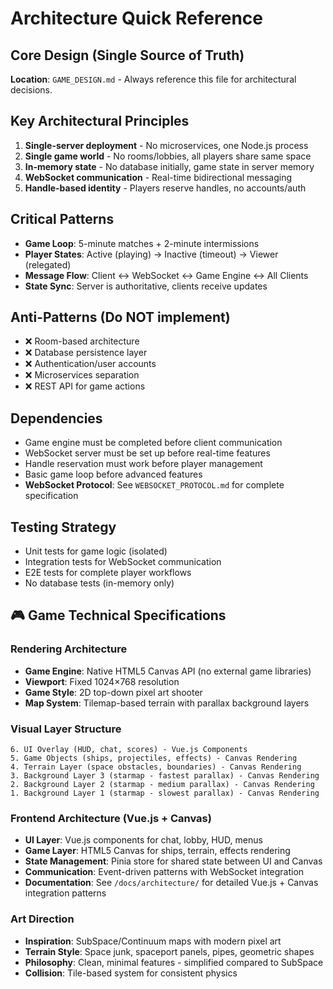 # Architecture Quick Reference

## Core Design (Single Source of Truth)
**Location**: `GAME_DESIGN.md` - Always reference this file for architectural decisions.

## Key Architectural Principles
1. **Single-server deployment** - No microservices, one Node.js process
2. **Single game world** - No rooms/lobbies, all players share same space
3. **In-memory state** - No database initially, game state in server memory
4. **WebSocket communication** - Real-time bidirectional messaging
5. **Handle-based identity** - Players reserve handles, no accounts/auth

## Critical Patterns
- **Game Loop**: 5-minute matches + 2-minute intermissions
- **Player States**: Active (playing) → Inactive (timeout) → Viewer (relegated)
- **Message Flow**: Client ↔ WebSocket ↔ Game Engine ↔ All Clients
- **State Sync**: Server is authoritative, clients receive updates

## Anti-Patterns (Do NOT implement)
- ❌ Room-based architecture
- ❌ Database persistence layer
- ❌ Authentication/user accounts
- ❌ Microservices separation
- ❌ REST API for game actions

## Dependencies
- Game engine must be completed before client communication
- WebSocket server must be set up before real-time features
- Handle reservation must work before player management
- Basic game loop before advanced features
- **WebSocket Protocol**: See `WEBSOCKET_PROTOCOL.md` for complete specification

## Testing Strategy
- Unit tests for game logic (isolated)
- Integration tests for WebSocket communication
- E2E tests for complete player workflows
- No database tests (in-memory only)

## 🎮 Game Technical Specifications

### Rendering Architecture
- **Game Engine**: Native HTML5 Canvas API (no external game libraries)
- **Viewport**: Fixed 1024×768 resolution
- **Game Style**: 2D top-down pixel art shooter
- **Map System**: Tilemap-based terrain with parallax background layers

### Visual Layer Structure
```
6. UI Overlay (HUD, chat, scores) - Vue.js Components
5. Game Objects (ships, projectiles, effects) - Canvas Rendering
4. Terrain Layer (space obstacles, boundaries) - Canvas Rendering
3. Background Layer 3 (starmap - fastest parallax) - Canvas Rendering
2. Background Layer 2 (starmap - medium parallax) - Canvas Rendering
1. Background Layer 1 (starmap - slowest parallax) - Canvas Rendering
```

### Frontend Architecture (Vue.js + Canvas)
- **UI Layer**: Vue.js components for chat, lobby, HUD, menus
- **Game Layer**: HTML5 Canvas for ships, terrain, effects rendering
- **State Management**: Pinia store for shared state between UI and Canvas
- **Communication**: Event-driven patterns with WebSocket integration
- **Documentation**: See `/docs/architecture/` for detailed Vue.js + Canvas integration patterns

### Art Direction
- **Inspiration**: SubSpace/Continuum maps with modern pixel art
- **Terrain Style**: Space junk, spaceport panels, pipes, geometric shapes
- **Philosophy**: Clean, minimal features - simplified compared to SubSpace
- **Collision**: Tile-based system for consistent physics
